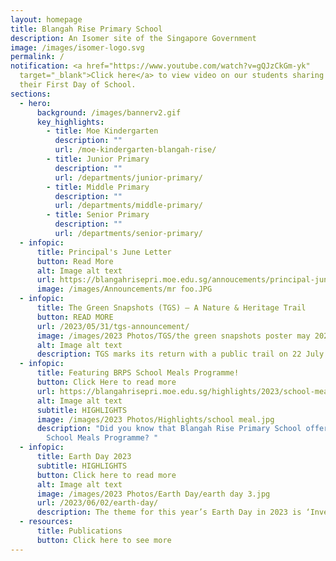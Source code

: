 ```yaml
---
layout: homepage
title: Blangah Rise Primary School
description: An Isomer site of the Singapore Government
image: /images/isomer-logo.svg
permalink: /
notification: <a href="https://www.youtube.com/watch?v=gQJzCkGm-yk"
  target="_blank">Click here</a> to view video on our students sharing about
  their First Day of School.
sections:
  - hero:
      background: /images/bannerv2.gif
      key_highlights:
        - title: Moe Kindergarten
          description: ""
          url: /moe-kindergarten-blangah-rise/
        - title: Junior Primary
          description: ""
          url: /departments/junior-primary/
        - title: Middle Primary
          description: ""
          url: /departments/middle-primary/
        - title: Senior Primary
          description: ""
          url: /departments/senior-primary/
  - infopic:
      title: Principal's June Letter
      button: Read More
      alt: Image alt text
      url: https://blangahrisepri.moe.edu.sg/annoucements/principal-june-letter/
      image: /images/Announcements/mr foo.JPG
  - infopic:
      title: The Green Snapshots (TGS) – A Nature & Heritage Trail
      button: READ MORE
      url: /2023/05/31/tgs-announcement/
      image: /images/2023 Photos/TGS/the green snapshots poster may 2023.jpg
      alt: Image alt text
      description: TGS marks its return with a public trail on 22 July 2023.
  - infopic:
      title: Featuring BRPS School Meals Programme!
      button: Click Here to read more
      url: https://blangahrisepri.moe.edu.sg/highlights/2023/school-meals-programme/
      alt: Image alt text
      subtitle: HIGHLIGHTS
      image: /images/2023 Photos/Highlights/school meal.jpg
      description: "Did you know that Blangah Rise Primary School offers an innovative
        School Meals Programme? "
  - infopic:
      title: Earth Day 2023
      subtitle: HIGHLIGHTS
      button: Click here to read more
      alt: Image alt text
      image: /images/2023 Photos/Earth Day/earth day 3.jpg
      url: /2023/06/02/earth-day/
      description: The theme for this year’s Earth Day in 2023 is ‘Invest in Our Planet’.
  - resources:
      title: Publications
      button: Click here to see more
---
```

